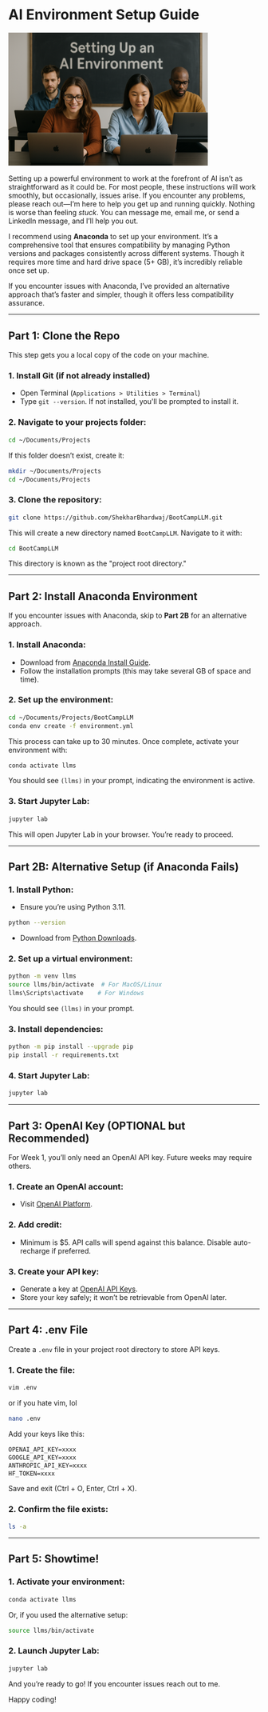 

# AI Environment Setup Guide
<img src="./pictures/setting_up.png" alt="setting_up" width="400"/>

Setting up a powerful environment to work at the forefront of AI isn’t as straightforward as it could be. For most people, these instructions will work smoothly, but occasionally, issues arise. If you encounter any problems, please reach out—I’m here to help you get up and running quickly. Nothing is worse than feeling _stuck_. You can message me, email me, or send a LinkedIn message, and I’ll help you out.

I recommend using **Anaconda** to set up your environment. It’s a comprehensive tool that ensures compatibility by managing Python versions and packages consistently across different systems. Though it requires more time and hard drive space (5+ GB), it’s incredibly reliable once set up.

If you encounter issues with Anaconda, I’ve provided an alternative approach that’s faster and simpler, though it offers less compatibility assurance.

---

## Part 1: Clone the Repo

This step gets you a local copy of the code on your machine.

### 1. Install Git (if not already installed)

- Open Terminal (`Applications > Utilities > Terminal`)
- Type `git --version`. If not installed, you'll be prompted to install it.

### 2. Navigate to your projects folder:
```bash
cd ~/Documents/Projects
```
If this folder doesn’t exist, create it:
```bash
mkdir ~/Documents/Projects
cd ~/Documents/Projects
```

### 3. Clone the repository:
```bash
git clone https://github.com/ShekharBhardwaj/BootCampLLM.git
```
This will create a new directory named `BootCampLLM`. Navigate to it with:
```bash
cd BootCampLLM
```
This directory is known as the "project root directory."

---

## Part 2: Install Anaconda Environment

If you encounter issues with Anaconda, skip to **Part 2B** for an alternative approach.

### 1. Install Anaconda:
- Download from [Anaconda Install Guide](https://docs.anaconda.com/anaconda/install/mac-os/).
- Follow the installation prompts (this may take several GB of space and time).

### 2. Set up the environment:
```bash
cd ~/Documents/Projects/BootCampLLM  
conda env create -f environment.yml
```
This process can take up to 30 minutes. Once complete, activate your environment with:
```bash
conda activate llms
```
You should see `(llms)` in your prompt, indicating the environment is active.

### 3. Start Jupyter Lab:
```bash
jupyter lab
```
This will open Jupyter Lab in your browser. You’re ready to proceed.

---

## Part 2B: Alternative Setup (if Anaconda Fails)

### 1. Install Python:
- Ensure you’re using Python 3.11.
```bash
python --version
```
- Download from [Python Downloads](https://www.python.org/downloads/).

### 2. Set up a virtual environment:
```bash
python -m venv llms
source llms/bin/activate  # For MacOS/Linux
llms\Scripts\activate    # For Windows
```
You should see `(llms)` in your prompt.

### 3. Install dependencies:
```bash
python -m pip install --upgrade pip
pip install -r requirements.txt
```

### 4. Start Jupyter Lab:
```bash
jupyter lab
```

---

## Part 3: OpenAI Key (OPTIONAL but Recommended)

For Week 1, you’ll only need an OpenAI API key. Future weeks may require others.

### 1. Create an OpenAI account:  
- Visit [OpenAI Platform](https://platform.openai.com/).

### 2. Add credit:  
- Minimum is $5. API calls will spend against this balance. Disable auto-recharge if preferred.

### 3. Create your API key:  
- Generate a key at [OpenAI API Keys](https://platform.openai.com/api-keys).
- Store your key safely; it won’t be retrievable from OpenAI later.

---

## Part 4: .env File

Create a `.env` file in your project root directory to store API keys.

### 1. Create the file:
```bash
vim .env
```
or if you hate vim, lol

```bash
nano .env
```
Add your keys like this:
```
OPENAI_API_KEY=xxxx
GOOGLE_API_KEY=xxxx
ANTHROPIC_API_KEY=xxxx
HF_TOKEN=xxxx
```
Save and exit (Ctrl + O, Enter, Ctrl + X).

### 2. Confirm the file exists:
```bash
ls -a
```

---

## Part 5: Showtime!

### 1. Activate your environment:
```bash
conda activate llms
```
Or, if you used the alternative setup:
```bash
source llms/bin/activate
```

### 2. Launch Jupyter Lab:
```bash
jupyter lab
```

And you’re ready to go! If you encounter issues reach out to me.

Happy coding!

